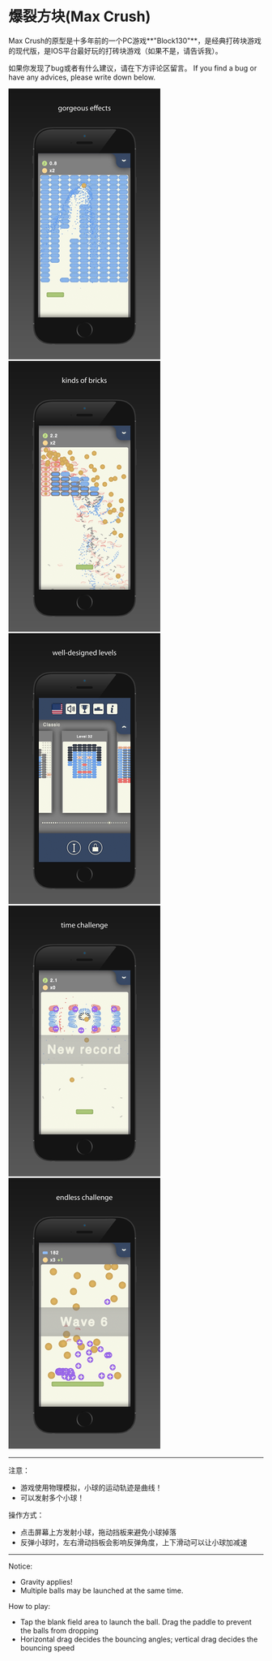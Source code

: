 # 爆裂方块(Max Crush)

Max Crush的原型是十多年前的一个PC游戏**"Block130"**，是经典打砖块游戏的现代版，是IOS平台最好玩的打砖块游戏（如果不是，请告诉我）。

如果你发现了bug或者有什么建议，请在下方评论区留言。
If you find a bug or have any advices, please write down below.

![](r/maxcrush1.png) ![](r/maxcrush2.png) ![](r/maxcrush3.png) ![](r/maxcrush4.png) ![](r/maxcrush5.png)

-----

注意：
* 游戏使用物理模拟，小球的运动轨迹是曲线！
* 可以发射多个小球！

操作方式：
* 点击屏幕上方发射小球，拖动挡板来避免小球掉落
* 反弹小球时，左右滑动挡板会影响反弹角度，上下滑动可以让小球加减速

-----

Notice:
* Gravity applies!
* Multiple balls may be launched at the same time.

How to play:
* Tap the blank field area to launch the ball. Drag the paddle to prevent the balls from dropping
* Horizontal drag decides the bouncing angles; vertical drag decides the bouncing speed